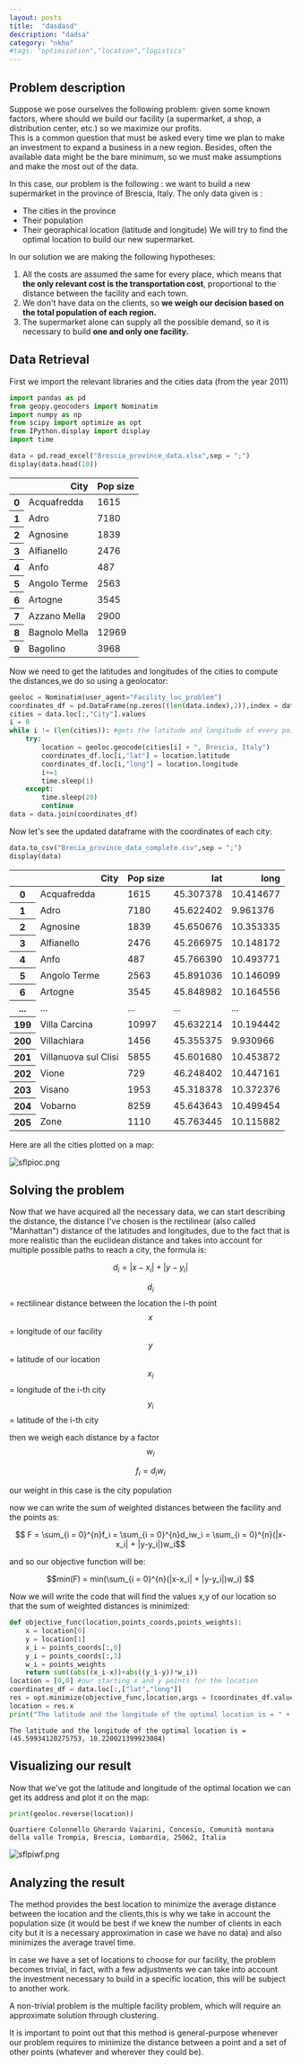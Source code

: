 ```yaml
---
layout: posts
title:  "dasdasd"
description: "dadsa"
category: "nkho"
#tags: "optimization","location","logistics"
---
```


## Problem description  

Suppose we pose ourselves the following problem: given some known factors, where should we build our facility (a supermarket, a shop, a distribution center, etc.) so we maximize our profits.  
This is a common question that must be asked every time we plan to make an investment to expand a business in a new region. Besides, often the available data might be the bare minimum, so we must make assumptions and make the most out of the data.

In this case, our problem is the following : we want to build a new supermarket in the province of Brescia, Italy.
The only data given is :
* The cities in the province
* Their population
* Their georaphical location (latitude and longitude)
We will try to find the optimal location to build our new supermarket.

In our solution we are making the following hypotheses:
1. All the costs are assumed the same for every place, which means that **the only relevant cost is the transportation cost**, proportional to the distance between the facility and each town.
2. We don't have data on the clients, so **we weigh our decision based on the total population of each region.**
3. The supermarket alone can supply all the possible demand, so it is necessary to build **one and only one facility.**
 

## Data Retrieval

First we import the relevant libraries and the cities data (from the year 2011)



```python
import pandas as pd
from geopy.geocoders import Nominatim
import numpy as np
from scipy import optimize as opt
from IPython.display import display
import time
```


```python
data = pd.read_excel("Brescia_province_data.xlsx",sep = ";")
display(data.head(10))
```


<div>
<style scoped>
    .dataframe tbody tr th:only-of-type {
        vertical-align: middle;
    }

    .dataframe tbody tr th {
        vertical-align: top;
    }

    .dataframe thead th {
        text-align: right;
    }
</style>
<table border="0" class="dataframe">
  <thead>
    <tr style="text-align: right;">
      <th></th>
      <th>City</th>
      <th>Pop size</th>
    </tr>
  </thead>
  <tbody>
    <tr>
      <th>0</th>
      <td>Acquafredda</td>
      <td>1615</td>
    </tr>
    <tr>
      <th>1</th>
      <td>Adro</td>
      <td>7180</td>
    </tr>
    <tr>
      <th>2</th>
      <td>Agnosine</td>
      <td>1839</td>
    </tr>
    <tr>
      <th>3</th>
      <td>Alfianello</td>
      <td>2476</td>
    </tr>
    <tr>
      <th>4</th>
      <td>Anfo</td>
      <td>487</td>
    </tr>
    <tr>
      <th>5</th>
      <td>Angolo Terme</td>
      <td>2563</td>
    </tr>
    <tr>
      <th>6</th>
      <td>Artogne</td>
      <td>3545</td>
    </tr>
    <tr>
      <th>7</th>
      <td>Azzano Mella</td>
      <td>2900</td>
    </tr>
    <tr>
      <th>8</th>
      <td>Bagnolo Mella</td>
      <td>12969</td>
    </tr>
    <tr>
      <th>9</th>
      <td>Bagolino</td>
      <td>3968</td>
    </tr>
  </tbody>
</table>
</div>


Now we need to get the latitudes and longitudes of the cities to compute the distances,we do so using a geolocator:


```python
geoloc = Nominatim(user_agent="Facility_loc_problem")
coordinates_df = pd.DataFrame(np.zeros((len(data.index),2)),index = data.index, columns = ["lat","long"])
cities = data.loc[:,"City"].values
i = 0
while i != (len(cities)): #gets the latitude and longitude of every point
    try:
        location = geoloc.geocode(cities[i] + ", Brescia, Italy")
        coordinates_df.loc[i,"lat"] = location.latitude 
        coordinates_df.loc[i,"long"] = location.longitude
        i+=1
        time.sleep(1)
    except:
        time.sleep(20)
        continue
data = data.join(coordinates_df)
```

Now let's see the updated dataframe with the coordinates of each city:


```python
data.to_csv("Brecia_province_data_complete.csv",sep = ";")
display(data)
```


<div>
<style scoped>
    .dataframe tbody tr th:only-of-type {
        vertical-align: middle;
    }

    .dataframe tbody tr th {
        vertical-align: top;
    }

    .dataframe thead th {
        text-align: right;
    }
</style>
<table border="0" class="dataframe">
  <thead>
    <tr style="text-align: right;">
      <th></th>
      <th>City</th>
      <th>Pop size</th>
      <th>lat</th>
      <th>long</th>
    </tr>
  </thead>
  <tbody>
    <tr>
      <th>0</th>
      <td>Acquafredda</td>
      <td>1615</td>
      <td>45.307378</td>
      <td>10.414677</td>
    </tr>
    <tr>
      <th>1</th>
      <td>Adro</td>
      <td>7180</td>
      <td>45.622402</td>
      <td>9.961376</td>
    </tr>
    <tr>
      <th>2</th>
      <td>Agnosine</td>
      <td>1839</td>
      <td>45.650676</td>
      <td>10.353335</td>
    </tr>
    <tr>
      <th>3</th>
      <td>Alfianello</td>
      <td>2476</td>
      <td>45.266975</td>
      <td>10.148172</td>
    </tr>
    <tr>
      <th>4</th>
      <td>Anfo</td>
      <td>487</td>
      <td>45.766390</td>
      <td>10.493771</td>
    </tr>
    <tr>
      <th>5</th>
      <td>Angolo Terme</td>
      <td>2563</td>
      <td>45.891036</td>
      <td>10.146099</td>
    </tr>
    <tr>
      <th>6</th>
      <td>Artogne</td>
      <td>3545</td>
      <td>45.848982</td>
      <td>10.164556</td>
    </tr>
    <tr>
      <th>...</th>
      <td>...</td>
      <td>...</td>
      <td>...</td>
      <td>...</td>
    </tr>
    <tr>
      <th>199</th>
      <td>Villa Carcina</td>
      <td>10997</td>
      <td>45.632214</td>
      <td>10.194442</td>
    </tr>
    <tr>
      <th>200</th>
      <td>Villachiara</td>
      <td>1456</td>
      <td>45.355375</td>
      <td>9.930966</td>
    </tr>
    <tr>
      <th>201</th>
      <td>Villanuova sul Clisi</td>
      <td>5855</td>
      <td>45.601680</td>
      <td>10.453872</td>
    </tr>
    <tr>
      <th>202</th>
      <td>Vione</td>
      <td>729</td>
      <td>46.248402</td>
      <td>10.447161</td>
    </tr>
    <tr>
      <th>203</th>
      <td>Visano</td>
      <td>1953</td>
      <td>45.318378</td>
      <td>10.372376</td>
    </tr>
    <tr>
      <th>204</th>
      <td>Vobarno</td>
      <td>8259</td>
      <td>45.643643</td>
      <td>10.499454</td>
    </tr>
    <tr>
      <th>205</th>
      <td>Zone</td>
      <td>1110</td>
      <td>45.763445</td>
      <td>10.115882</td>
    </tr>
  </tbody>
</table>
</div>


Here are all the cities plotted on a map:

![sflpioc.png](/assets/Single-facility-location-problem-p/sflpioc.png)

## Solving the problem

Now that we have acquired all the necessary data, we can start describing the distance, the distance I've chosen is the rectilinear (also called "Manhattan") distance of the latitudes and longitudes, due to the fact that is more realistic than the euclidean distance and takes into account for multiple possible paths to reach a city, the formula is:  

$$ d_i = |x-x_i| + |y-y_i| $$ 

$$ d_i $$ = rectilinear distance between the location the i-th point   
$$x$$ = longitude of our facility  
$$y$$ = latitude of our location  
$$x_i$$ = longitude of the i-th city  
$$y_i$$ = latitude of the i-th city  

then we weigh each distance by a factor $$ w_i $$  
 
$$f_i = d_iw_i $$

our weight in this case is the city population
  
now we can write the sum of weighted distances between the facility and the points as:  

$$ F = \sum_{i = 0}^{n}f_i = \sum_{i = 0}^{n}d_iw_i = \sum_{i = 0}^{n}(|x-x_i| + |y-y_i|)w_i$$

and so our objective function will be:  

$$min(F) = min(\sum_{i = 0}^{n}(|x-x_i| + |y-y_i|)w_i) $$

Now we will write the code that will find the values x,y of our location so that the sum of weighted distances is minimized:


```python
def objective_func(location,points_coords,points_weights):
    x = location[0]
    y = location[1]
    x_i = points_coords[:,0]
    y_i = points_coords[:,1]
    w_i = points_weights
    return sum((abs((x_i-x))+abs((y_i-y))*w_i))
location = [0,0] #our starting x and y points for the location
coordinates_df = data.loc[:,["lat","long"]]
res = opt.minimize(objective_func,location,args = (coordinates_df.values, data.loc[:,"Pop size"].values),method ="Nelder-Mead")
location = res.x
print("The latitude and the longitude of the optimal location is = " + str((res.x[0],res.x[1])))
```

    The latitude and the longitude of the optimal location is = (45.59934120275753, 10.220021399923084)
    

## Visualizing our result

Now that we've got the latitude and longitude of the optimal location we can get its address and plot it on the map:



```python
print(geoloc.reverse(location))
```

    Quartiere Colonnello Gherardo Vaiarini, Concesio, Comunità montana della valle Trompia, Brescia, Lombardia, 25062, Italia
    

![sflpiwf.png](/assets/Single-facility-location-problem-p/sflpiwf.png)

## Analyzing the result

The method provides the best location to minimize the average distance between the location and the clients,this is why we take in account the population size (it would be best if we knew the number of clients in each city but it is a necessary approximation in case we have no data) and also minimizes the average travel time.

In case we have a set of locations to choose for our facility, the problem becomes trivial, in fact, with a few adjustments we can take into account the investment necessary to build in a specific location, this will be subject to another work.

A non-trivial problem is the multiple facility problem, which will require an approximate solution through clustering.

It is important to point out that this method is general-purpose whenever our problem requires to minimize the distance between a point and a set of other points (whatever and wherever they could be).




